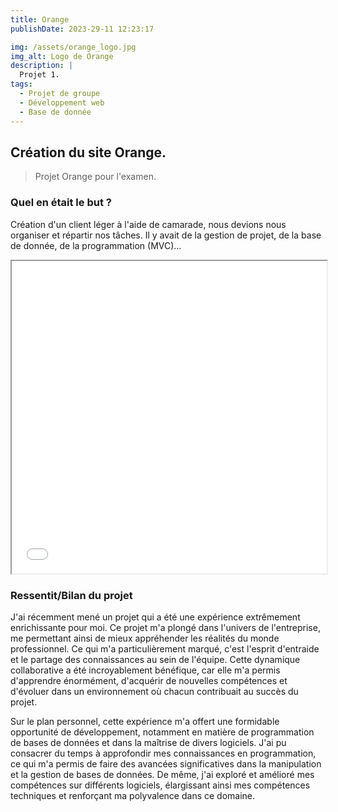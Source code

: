 ```yaml
---
title: Orange
publishDate: 2023-29-11 12:23:17

img: /assets/orange_logo.jpg 
img_alt: Logo de Orange
description: |
  Projet 1.
tags:
  - Projet de groupe
  - Développement web
  - Base de donnée
---
```


## Création du site Orange.

> Projet Orange pour l'examen.

### Quel en était le but ?

Création d'un client léger à l'aide de camarade, nous devions nous organiser et répartir nos tâches. Il y avait de la gestion de projet, de la base de donnée, de la programmation (MVC)...


<div>
    <iframe src="/pdf/Orange.pdf" width="100%" height="500px"></iframe>
</div>

<!-- <div><a href="http://localhost/MVC_Orange/vue/accueil/">Lien vers le site web</a></div> -->

### Ressentit/Bilan du projet

J'ai récemment mené un projet qui a été une expérience extrêmement enrichissante pour moi. Ce projet m'a plongé dans l'univers de l'entreprise, me permettant ainsi de mieux appréhender les réalités du monde professionnel. Ce qui m'a particulièrement marqué, c'est l'esprit d'entraide et le partage des connaissances au sein de l'équipe. Cette dynamique collaborative a été incroyablement bénéfique, car elle m'a permis d'apprendre énormément, d'acquérir de nouvelles compétences et d'évoluer dans un environnement où chacun contribuait au succès du projet.

Sur le plan personnel, cette expérience m'a offert une formidable opportunité de développement, notamment en matière de programmation de bases de données et dans la maîtrise de divers logiciels. J'ai pu consacrer du temps à approfondir mes connaissances en programmation, ce qui m'a permis de faire des avancées significatives dans la manipulation et la gestion de bases de données. De même, j'ai exploré et amélioré mes compétences sur différents logiciels, élargissant ainsi mes compétences techniques et renforçant ma polyvalence dans ce domaine.



